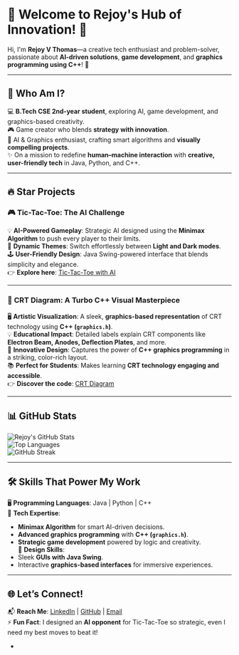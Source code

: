 # 🚀 **Welcome to Rejoy's Hub of Innovation!** 👾  

Hi, I'm **Rejoy V Thomas**—a creative tech enthusiast and problem-solver, passionate about **AI-driven solutions**, **game development**, and **graphics programming using C++**! 🌟  

---

## 🌟 **Who Am I?**  
💻 **B.Tech CSE 2nd-year student**, exploring AI, game development, and graphics-based creativity.  
🎮 Game creator who blends **strategy with innovation**.  
🧠 AI & Graphics enthusiast, crafting smart algorithms and **visually compelling projects**.  
✨ On a mission to redefine **human–machine interaction** with **creative, user-friendly tech** in Java, Python, and C++.  

---

## 🔥 **Star Projects**  

### 🎮 **Tic-Tac-Toe: The AI Challenge**  
💡 **AI-Powered Gameplay**: Strategic AI designed using the **Minimax Algorithm** to push every player to their limits.  
🎨 **Dynamic Themes**: Switch effortlessly between **Light and Dark modes**.  
🕹️ **User-Friendly Design**: Java Swing-powered interface that blends simplicity and elegance.  
👉 **Explore here**: [Tic-Tac-Toe with AI](https://github.com/RejoyThomas/TicTacToe-AI)  

---

### 📡 **CRT Diagram: A Turbo C++ Visual Masterpiece**  
🖥️ **Artistic Visualization**: A sleek, **graphics-based representation** of CRT technology using **C++ (`graphics.h`)**.  
💡 **Educational Impact**: Detailed labels explain CRT components like **Electron Beam, Anodes, Deflection Plates**, and more.  
🎨 **Innovative Design**: Captures the power of **C++ graphics programming** in a striking, color-rich layout.  
📚 **Perfect for Students**: Makes learning **CRT technology engaging and accessible**.  
👉 **Discover the code**: [CRT Diagram](https://github.com/RejoyThomas/CRT-Diagram)  

---

## 📊 **GitHub Stats**  
![Rejoy's GitHub Stats](https://github-readme-stats.vercel.app/api?username=Rejoy12&show_icons=true&theme=radical)  
![Top Languages](https://github-readme-stats.vercel.app/api/top-langs/?username=Rejoy12&layout=compact&theme=radical)  
![GitHub Streak](https://streak-stats.demolab.com/?user=Rejoy12&theme=radical)  

---

## 🛠️ **Skills That Power My Work**  
🖥️ **Programming Languages**: Java | Python | C++  
🔑 **Tech Expertise**:  
- **Minimax Algorithm** for smart AI-driven decisions.  
- **Advanced graphics programming** with **C++ (`graphics.h`)**.  
- **Strategic game development** powered by logic and creativity.  
🎨 **Design Skills**:  
- Sleek **GUIs with Java Swing**.  
- Interactive **graphics-based interfaces** for immersive experiences.  

---

## 🌐 **Let’s Connect!**  
📬 **Reach Me**: [LinkedIn](https://www.linkedin.com/in/rejoyvthomas) | [GitHub](https://github.com/RejoyThomas) | [Email](mailto:rejoyvthomas@example.com)  
⚡ **Fun Fact**: I designed an **AI opponent** for Tic-Tac-Toe so strategic, even I need my best moves to beat it!  

-
